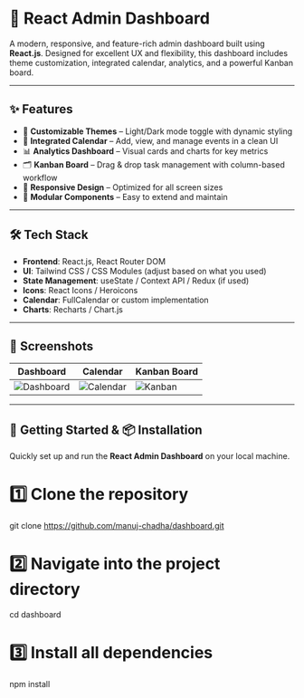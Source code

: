 # 🚀 React Admin Dashboard

A modern, responsive, and feature-rich admin dashboard built using **React.js**. Designed for excellent UX and flexibility, this dashboard includes theme customization, integrated calendar, analytics, and a powerful Kanban board.

---

## ✨ Features

- 🎨 **Customizable Themes** – Light/Dark mode toggle with dynamic styling
- 📅 **Integrated Calendar** – Add, view, and manage events in a clean UI
- 📊 **Analytics Dashboard** – Visual cards and charts for key metrics
- 🗂️ **Kanban Board** – Drag & drop task management with column-based workflow
- 📱 **Responsive Design** – Optimized for all screen sizes
- 🔧 **Modular Components** – Easy to extend and maintain

---

## 🛠️ Tech Stack

- **Frontend**: React.js, React Router DOM
- **UI**: Tailwind CSS / CSS Modules (adjust based on what you used)
- **State Management**: useState / Context API / Redux (if used)
- **Icons**: React Icons / Heroicons
- **Calendar**: FullCalendar or custom implementation
- **Charts**: Recharts / Chart.js

---

## 📸 Screenshots

| Dashboard | Calendar | Kanban Board |
|----------|----------|--------------|
| ![Dashboard](./assets/dashboard.png) | ![Calendar](./assets/calendar.png) | ![Kanban](./assets/kanban.png) |

---

## 🚀 Getting Started & 📦 Installation

Quickly set up and run the **React Admin Dashboard** on your local machine.


# 1️⃣ Clone the repository
git clone https://github.com/manuj-chadha/dashboard.git

# 2️⃣ Navigate into the project directory
cd dashboard

# 3️⃣ Install all dependencies
npm install


